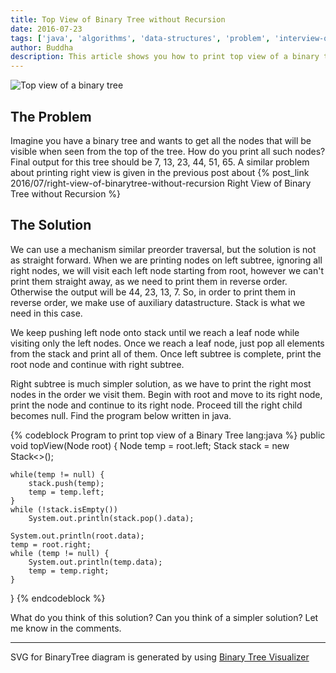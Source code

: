 ```yaml
---
title: Top View of Binary Tree without Recursion
date: 2016-07-23
tags: ['java', 'algorithms', 'data-structures', 'problem', 'interview-question', 'binary-tree']
author: Buddha
description: This article shows you how to print top view of a binary tree, which using recursion.
---
```


<img src="/assets/svgs/2016/top-view-of-binarytree.svg" alt="Top view of a binary tree"/>

## The Problem

Imagine you have a binary tree and wants to get all the nodes that will be visible when seen from the top of the tree. How do you print all such nodes? Final output for this tree should be 7, 13, 23, 44, 51, 65. A similar problem about printing right view is given in the previous post about {% post_link 2016/07/right-view-of-binarytree-without-recursion Right View of Binary Tree without Recursion %}

 <!-- more -->

## The Solution

We can use a mechanism similar preorder traversal, but the solution is not as straight forward. When we are printing nodes on left subtree, ignoring all right nodes, we will visit each left node starting from root, however we can't print them straight away, as we need to print them in reverse order. Otherwise the output will be 44, 23, 13, 7. So, in order to print them in reverse order, we make use of auxiliary datastructure. Stack is what we need in this case.

We keep pushing left node onto stack until we reach a leaf node while visiting only the left nodes. Once we reach a leaf node, just pop all elements from the stack and print all of them. Once left subtree is complete, print the root node and continue with right subtree.

Right subtree is much simpler solution, as we have to print the right most nodes in the order we visit them. Begin with root and move to its right node, print the node and continue to its right node. Proceed till the right child becomes null. Find the program below written in java.

{% codeblock Program to print top view of a Binary Tree lang:java %}
public void topView(Node root) {
    Node temp = root.left;
    Stack<Node> stack = new Stack<>();

    while(temp != null) {
        stack.push(temp);
        temp = temp.left;
    }
    while (!stack.isEmpty())
        System.out.println(stack.pop().data);

    System.out.println(root.data);
    temp = root.right;
    while (temp != null) {
        System.out.println(temp.data);
        temp = temp.right;
    }
}
{% endcodeblock %}

What do you think of this solution? Can you think of a simpler solution? Let me know in the comments.

---
SVG for BinaryTree diagram is generated by using [Binary Tree Visualizer](http://btv.melezinek.cz/binary-search-tree.html)
